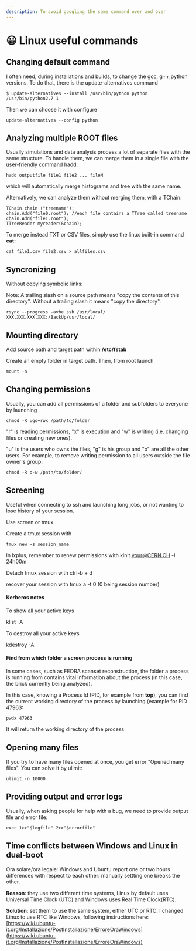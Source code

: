```yaml
---
description: To avoid googling the same command over and over
---
```


# 😀 Linux useful commands

## Changing default command

I often need, during installations and builds, to change the gcc, g++,python versions. To do that, there is the update-alternatives command

```
$ update-alternatives --install /usr/bin/python python /usr/bin/python2.7 1
```

Then we can choose it with configure

```
update-alternatives --config python
```

## Analyzing multiple ROOT files

Usually simulations and data analysis process a lot of separate files with the same structure. To handle them, we can merge them in a single file with the user-friendly command hadd:

```
hadd outputfile file1 file2 ... fileN
```

which will automatically merge histograms and tree with the same name.

Alternatively, we can analyze them without merging them, with a TChain:

```
TChain chain ("treename");
chain.Add("file0.root"); //each file contains a TTree called treename
chain.Add("file1.root");
TTreeReader myreader(&chain);
```

To merge instead TXT or CSV files, simply use the linux built-in command **cat:**

```
cat file1.csv file2.csv > allfiles.csv
```

## Syncronizing

Without copying symbolic links:

Note: A trailing slash on a source path means "copy the contents of this directory". Without a trailing slash it means "copy the directory".

```
rsync --progress -avhe ssh /usr/local/  XXX.XXX.XXX.XXX:/BackUp/usr/local/
```

## Mounting directory

Add source path and target path within **/etc/fstab**

Create an empty folder in target path. Then, from root launch&#x20;

```
mount -a
```

## Changing permissions

Usually, you can add all permissions of a folder and subfolders to everyone by launching

```
chmod -R ugo+rwx /path/to/folder
```

"r" is reading permissions, "x" is execution and "w" is writing (i.e. changing files or creating new ones).

"u" is the users who owns the files, "g" is his group and "o" are all the other users. For example, to remove writing permission to all users outside the file owner's group:

```
chmod -R o-w /path/to/folder/
```

## Screening

Useful when connecting to ssh and launching long jobs, or not wanting to lose history of your session.

Use screen or tmux.

Create a tmux session with &#x20;

```
tmux new -s session_name
```

In lxplus, remember to renew permissions with kinit your@CERN.CH -l 24h00m

Detach tmux session with ctrl-b + d

recover your session with tmux a -t 0 (0 being session number)

#### Kerberos notes

To show all your active keys

klist -A&#x20;

To destroy all your active keys

kdestroy -A

#### Find from which folder a screen process is running

In some cases, such as FEDRA scanset reconstruction, the folder a process is running from contains vital information about the process (in this case, the brick currently being analyzed).

In this case, knowing a Process Id (PID, for example from **top**), you can find the current working directory of the process by launching (example for PID 47963:

```
pwdx 47963
```

It will return the working directory of the process

## Opening many files

If you try to have many files opened at once, you get error "Opened many files". You can solve it by ulimit:

```
ulimit -n 10000
```

## Providing output and error logs

Usually, when asking people for help with a bug, we need to provide output file and error file:



```
exec 1>>"$logfile" 2>>"$errorfile"
```



## Time conflicts between Windows and Linux in dual-boot

Ora solare/ora legale: Windows and Ubuntu report one or two hours differences with respect to each other: manually settting one breaks the other.

**Reason**: they use two different time systems, Linux by default uses Universal Time Clock (UTC) and Windows uses Real Time Clock(RTC).&#x20;

**Solution**: set them to use the same system, either UTC or RTC. I changed Linux to use RTC like Windows, following instructions here: [https://wiki.ubuntu-it.org/Installazione/PostInstallazione/ErroreOraWindows](https://wiki.ubuntu-it.org/Installazione/PostInstallazione/ErroreOraWindows)
